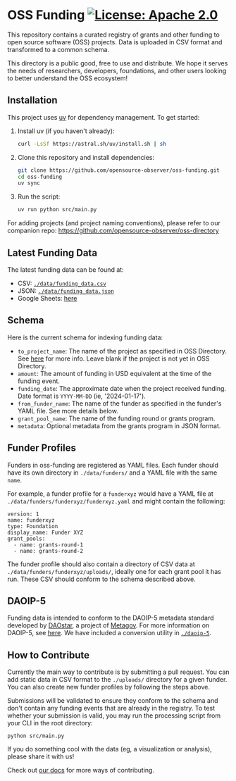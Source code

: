 # OSS Funding [![License: Apache 2.0][license-badge]][license]

[license]: https://opensource.org/license/apache-2-0/
[license-badge]: https://img.shields.io/badge/License-Apache2.0-blue.svg

This repository contains a curated registry of grants and other funding to open source software (OSS) projects. Data is uploaded in CSV format and transformed to a common schema.

This directory is a public good, free to use and distribute. We hope it serves the needs of researchers, developers, foundations, and other users looking to better understand the OSS ecosystem!

## Installation

This project uses [uv](https://github.com/astral-sh/uv) for dependency management. To get started:

1. Install uv (if you haven't already):
   ```bash
   curl -LsSf https://astral.sh/uv/install.sh | sh
   ```

2. Clone this repository and install dependencies:
   ```bash
   git clone https://github.com/opensource-observer/oss-funding.git
   cd oss-funding
   uv sync
   ```

3. Run the script:
   ```bash
   uv run python src/main.py
   ```

For adding projects (and project naming conventions), please refer to our companion repo: https://github.com/opensource-observer/oss-directory

## Latest Funding Data

The latest funding data can be found at:
- CSV: [`./data/funding_data.csv`](./data/funding_data.csv)
- JSON: [`./data/funding_data.json`](./data/funding_data.json)
- Google Sheets: [here](https://docs.google.com/spreadsheets/d/1gYwfeZUSEEiUbf2c_A0SWTG7aiy52uWiVFazNVLDaiA/edit?usp=sharing)

## Schema

Here is the current schema for indexing funding data:

- `to_project_name`: The name of the project as specified in OSS Directory. See [here](https://github.com/opensource-observer/oss-directory) for more info. Leave blank if the project is not yet in OSS Directory.
- `amount`: The amount of funding in USD equivalent at the time of the funding event.
- `funding_date`: The approximate date when the project received funding. Date format is `YYYY-MM-DD` (ie, '2024-01-17').
- `from_funder_name`: The name of the funder as specified in the funder's YAML file. See more details below.
- `grant_pool_name`: The name of the funding round or grants program.
- `metadata`: Optional metadata from the grants program in JSON format.

## Funder Profiles

Funders in oss-funding are registered as YAML files. Each funder should have its own directory in `./data/funders/` and a YAML file with the same `name`. 

For example, a funder profile for a `funderxyz` would have a YAML file at `./data/funders/funderxyz/funderxyz.yaml` and might contain the following:

```
version: 1
name: funderxyz
type: Foundation
display_name: Funder XYZ
grant_pools:
  - name: grants-round-1
  - name: grants-round-2
```  

The funder profile should also contain a directory of CSV data at `./data/funders/funderxyz/uploads/`, ideally one for each grant pool it has run. These CSV should conform to the schema described above.

## DAOIP-5

Funding data is intended to conform to the DAOIP-5 metadata standard developed by [DAOstar](https://daostar.org), a project of [Metagov](https://metagov.org). For more information on DAOIP-5, see [here](https://github.com/metagov/daostar). We have included a conversion utility in [`./daoip-5`](./daoip-5).

## How to Contribute

Currently the main way to contribute is by submitting a pull request. You can add static data in CSV format to the `./uploads/` directory for a given funder. You can also create new funder profiles by following the steps above.

Submissions will be validated to ensure they conform to the schema and don't contain any funding events that are already in the  registry. To test whether your submission is valid, you may run the processing script from your CLI in the root directory:

```
python src/main.py
```

If you do something cool with the data (eg, a visualization or analysis), please share it with us!

Check out [our docs](https://docs.opensource.observer/) for more ways of contributing.
